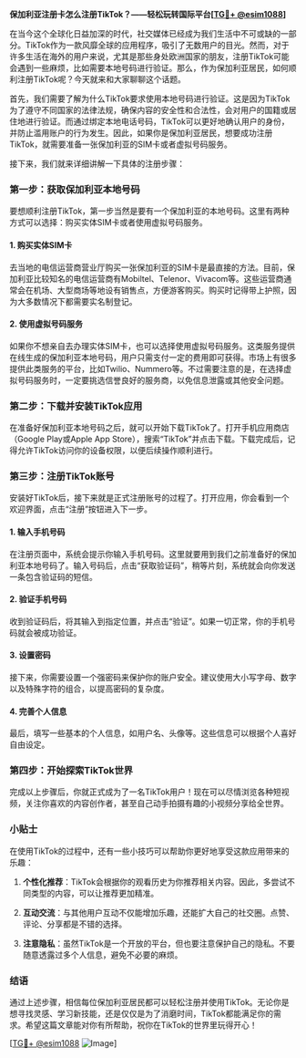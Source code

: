 **保加利亚注册卡怎么注册TikTok？——轻松玩转国际平台[[TG💪+ @esim1088](https://t.me/s/esim1088)]**

在当今这个全球化日益加深的时代，社交媒体已经成为我们生活中不可或缺的一部分。TikTok作为一款风靡全球的应用程序，吸引了无数用户的目光。然而，对于许多生活在海外的用户来说，尤其是那些身处欧洲国家的朋友，注册TikTok可能会遇到一些麻烦，比如需要本地号码进行验证。那么，作为保加利亚居民，如何顺利注册TikTok呢？今天就来和大家聊聊这个话题。

首先，我们需要了解为什么TikTok要求使用本地号码进行验证。这是因为TikTok为了遵守不同国家的法律法规，确保内容的安全性和合法性，会对用户的国籍或居住地进行验证。而通过绑定本地电话号码，TikTok可以更好地确认用户的身份，并防止滥用账户的行为发生。因此，如果你是保加利亚居民，想要成功注册TikTok，就需要准备一张保加利亚的SIM卡或者虚拟号码服务。

接下来，我们就来详细讲解一下具体的注册步骤：

### 第一步：获取保加利亚本地号码

要想顺利注册TikTok，第一步当然是要有一个保加利亚的本地号码。这里有两种方式可以选择：购买实体SIM卡或者使用虚拟号码服务。

#### 1. 购买实体SIM卡

去当地的电信运营商营业厅购买一张保加利亚的SIM卡是最直接的方法。目前，保加利亚比较知名的电信运营商有Mobiltel、Telenor、Vivacom等。这些运营商通常会在机场、大型商场等地设有销售点，方便游客购买。购买时记得带上护照，因为大多数情况下都需要实名制登记。

#### 2. 使用虚拟号码服务

如果你不想亲自去办理实体SIM卡，也可以选择使用虚拟号码服务。这类服务提供在线生成的保加利亚本地号码，用户只需支付一定的费用即可获得。市场上有很多提供此类服务的平台，比如Twilio、Nummero等。不过需要注意的是，在选择虚拟号码服务时，一定要挑选信誉良好的服务商，以免信息泄露或其他安全问题。

### 第二步：下载并安装TikTok应用

在准备好保加利亚本地号码之后，就可以开始下载TikTok了。打开手机应用商店（Google Play或Apple App Store），搜索“TikTok”并点击下载。下载完成后，记得允许TikTok访问你的设备权限，以便后续操作顺利进行。

### 第三步：注册TikTok账号

安装好TikTok后，接下来就是正式注册账号的过程了。打开应用，你会看到一个欢迎界面，点击“注册”按钮进入下一步。

#### 1. 输入手机号码

在注册页面中，系统会提示你输入手机号码。这里就要用到我们之前准备好的保加利亚本地号码了。输入号码后，点击“获取验证码”，稍等片刻，系统就会向你发送一条包含验证码的短信。

#### 2. 验证手机号码

收到验证码后，将其输入到指定位置，并点击“验证”。如果一切正常，你的手机号码就会被成功验证。

#### 3. 设置密码

接下来，你需要设置一个强密码来保护你的账户安全。建议使用大小写字母、数字以及特殊字符的组合，以提高密码的复杂度。

#### 4. 完善个人信息

最后，填写一些基本的个人信息，如用户名、头像等。这些信息可以根据个人喜好自由设定。

### 第四步：开始探索TikTok世界

完成以上步骤后，你就正式成为了一名TikTok用户！现在可以尽情浏览各种短视频，关注你喜欢的内容创作者，甚至自己动手拍摄有趣的小视频分享给全世界。

### 小贴士

在使用TikTok的过程中，还有一些小技巧可以帮助你更好地享受这款应用带来的乐趣：

1. **个性化推荐**：TikTok会根据你的观看历史为你推荐相关内容。因此，多尝试不同类型的内容，可以让推荐更加精准。
   
2. **互动交流**：与其他用户互动不仅能增加乐趣，还能扩大自己的社交圈。点赞、评论、分享都是不错的选择。

3. **注意隐私**：虽然TikTok是一个开放的平台，但也要注意保护自己的隐私。不要随意透露过多个人信息，避免不必要的麻烦。

### 结语

通过上述步骤，相信每位保加利亚居民都可以轻松注册并使用TikTok。无论你是想寻找灵感、学习新技能，还是仅仅是为了消磨时间，TikTok都能满足你的需求。希望这篇文章能对你有所帮助，祝你在TikTok的世界里玩得开心！

[[TG💪+ @esim1088](https://t.me/s/esim1088) ![Image](https://i.postimg.cc/4NQfJmqS/Snipaste-2025-05-13-00-14-12.png)]